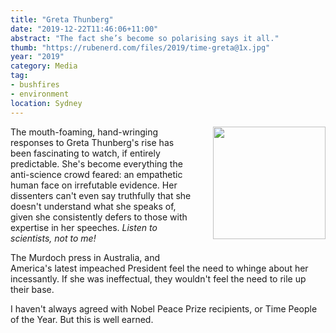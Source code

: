 ```yaml
---
title: "Greta Thunberg"
date: "2019-12-22T11:46:06+11:00"
abstract: "The fact she’s become so polarising says it all."
thumb: "https://rubenerd.com/files/2019/time-greta@1x.jpg"
year: "2019"
category: Media
tag:
- bushfires
- environment
location: Sydney
---
```

<p><img src="https://rubenerd.com/files/2019/time-greta@1x.jpg" srcset="https://rubenerd.com/files/2019/time-greta@1x.jpg 1x, https://rubenerd.com/files/2019/time-greta@2x.jpg 2x" alt="" style="width:180px; float:right; margin:0 0 2em 2em;" /></p>

The mouth-foaming, hand-wringing responses to Greta Thunberg's rise has been fascinating to watch, if entirely predictable. She's become everything the anti-science crowd feared: an empathetic human face on irrefutable evidence. Her dissenters can't even say truthfully that she doesn't understand what she speaks of, given she consistently defers to those with expertise in her speeches. *Listen to scientists, not to me!*

The Murdoch press in Australia, and America's latest impeached President feel the need to whinge about her incessantly. If she was ineffectual, they wouldn't feel the need to rile up their base.

I haven't always agreed with Nobel Peace Prize recipients, or Time People of the Year. But this is well earned.

